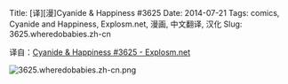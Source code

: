 Title: [译][漫]Cyanide & Happiness #3625
Date: 2014-07-21
Tags: comics, Cyanide and Happiness, Explosm.net, 漫画, 中文翻译, 汉化
Slug: 3625.wheredobabies.zh-cn

译自：[Cyanide & Happiness #3625 - Explosm.net](http://explosm.net/comics/3625/)


![3625.wheredobabies.zh-cn.png](/static/images/comics/3625.wheredobabies.zh-cn.png)
